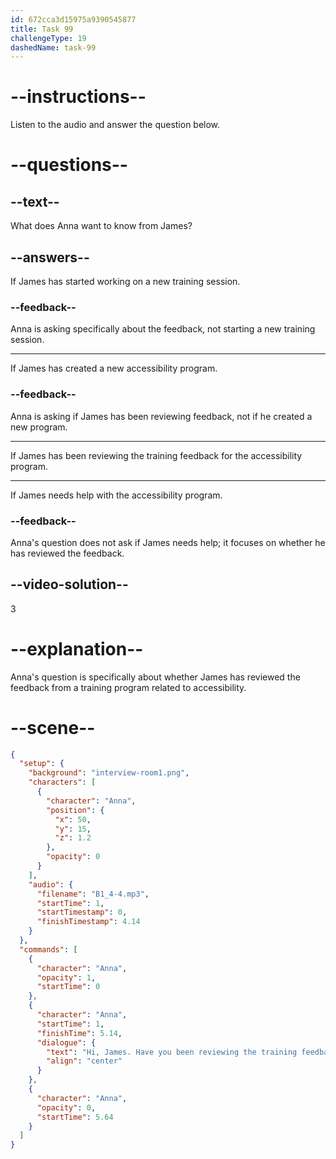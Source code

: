 ```yaml
---
id: 672cca3d15975a9390545877
title: Task 99
challengeType: 19
dashedName: task-99
---
```


<!-- (Audio) Anna: Hi James, have you been reviewing the training feedback for our accessibility program? -->

# --instructions--

Listen to the audio and answer the question below.

# --questions--

## --text--

What does Anna want to know from James?

## --answers--

If James has started working on a new training session.

### --feedback--

Anna is asking specifically about the feedback, not starting a new training session.

---

If James has created a new accessibility program.

### --feedback--

Anna is asking if James has been reviewing feedback, not if he created a new program.

---

If James has been reviewing the training feedback for the accessibility program.

---

If James needs help with the accessibility program.

### --feedback--

Anna's question does not ask if James needs help; it focuses on whether he has reviewed the feedback.

## --video-solution--

3

# --explanation--

Anna's question is specifically about whether James has reviewed the feedback from a training program related to accessibility.

# --scene--

```json
{
  "setup": {
    "background": "interview-room1.png",
    "characters": [
      {
        "character": "Anna",
        "position": {
          "x": 50,
          "y": 15,
          "z": 1.2
        },
        "opacity": 0
      }
    ],
    "audio": {
      "filename": "B1_4-4.mp3",
      "startTime": 1,
      "startTimestamp": 0,
      "finishTimestamp": 4.14
    }
  },
  "commands": [
    {
      "character": "Anna",
      "opacity": 1,
      "startTime": 0
    },
    {
      "character": "Anna",
      "startTime": 1,
      "finishTime": 5.14,
      "dialogue": {
        "text": "Hi, James. Have you been reviewing the training feedback for our accessibility program?",
        "align": "center"
      }
    },
    {
      "character": "Anna",
      "opacity": 0,
      "startTime": 5.64
    }
  ]
}
```
